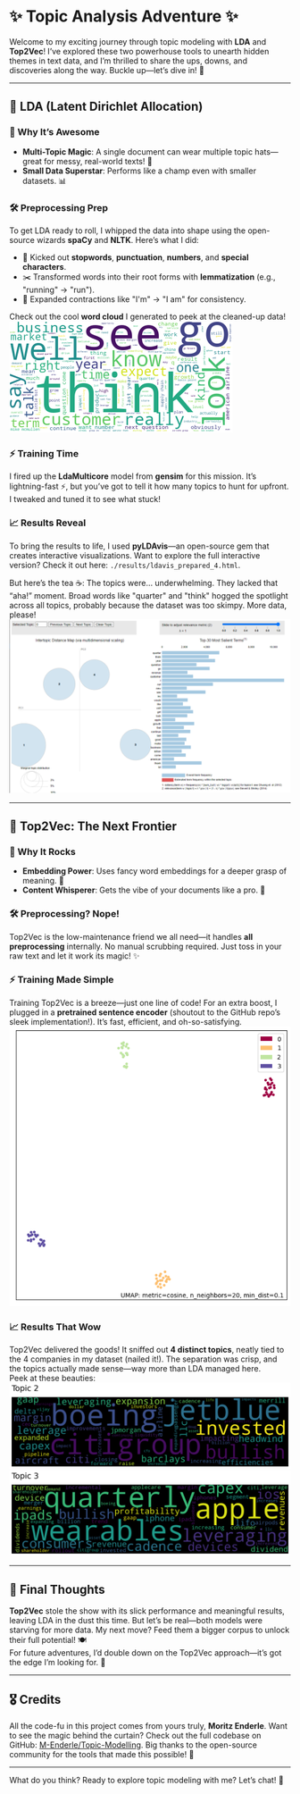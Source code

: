 # ✨ Topic Analysis Adventure ✨

Welcome to my exciting journey through topic modeling with **LDA** and **Top2Vec**! I’ve explored these two powerhouse tools to unearth hidden themes in text data, and I’m thrilled to share the ups, downs, and discoveries along the way. Buckle up—let’s dive in! 🌊

---

## 🧠 LDA (Latent Dirichlet Allocation)

### 🎉 Why It’s Awesome
- **Multi-Topic Magic**: A single document can wear multiple topic hats—great for messy, real-world texts! 🌟
- **Small Data Superstar**: Performs like a champ even with smaller datasets. 📊

### 🛠️ Preprocessing Prep
To get LDA ready to roll, I whipped the data into shape using the open-source wizards **spaCy** and **NLTK**. Here’s what I did:
- 🚫 Kicked out **stopwords**, **punctuation**, **numbers**, and **special characters**.
- ✂️ Transformed words into their root forms with **lemmatization** (e.g., "running" → "run").
- 🔧 Expanded contractions like "I'm" → "I am" for consistency.

Check out the cool **word cloud** I generated to peek at the cleaned-up data!  
![Word Cloud](images/wordcloud.png)

### ⚡ Training Time
I fired up the **LdaMulticore** model from **gensim** for this mission. It’s lightning-fast ⚡, but you’ve got to tell it how many topics to hunt for upfront. I tweaked and tuned it to see what stuck!

### 📈 Results Reveal
To bring the results to life, I used **pyLDAvis**—an open-source gem that creates interactive visualizations. Want to explore the full interactive version? Check it out here: `./results/ldavis_prepared_4.html`.

But here’s the tea ☕: The topics were… underwhelming. They lacked that “aha!” moment. Broad words like "quarter" and "think" hogged the spotlight across all topics, probably because the dataset was too skimpy. More data, please!  
![LDA Visualization](images/LDA.png)

---

## 🌌 Top2Vec: The Next Frontier

### 🎉 Why It Rocks
- **Embedding Power**: Uses fancy word embeddings for a deeper grasp of meaning. 🧬
- **Content Whisperer**: Gets the vibe of your documents like a pro. 🎯

### 🛠️ Preprocessing? Nope!
Top2Vec is the low-maintenance friend we all need—it handles **all preprocessing** internally. No manual scrubbing required. Just toss in your raw text and let it work its magic! ✨

### ⚡ Training Made Simple
Training Top2Vec is a breeze—just one line of code! For an extra boost, I plugged in a **pretrained sentence encoder** (shoutout to the GitHub repo’s sleek implementation!). It’s fast, efficient, and oh-so-satisfying.  
![Top2Vec Training](images/Top2Vec.png)

### 📈 Results That Wow
Top2Vec delivered the goods! It sniffed out **4 distinct topics**, neatly tied to the 4 companies in my dataset (nailed it!). The separation was crisp, and the topics actually made sense—way more than LDA managed here.  
Peek at these beauties:  
![Topic 2](images/topic_2.png)  
![Topic 3](images/topic_3.png)

---

## 💭 Final Thoughts
**Top2Vec** stole the show with its slick performance and meaningful results, leaving LDA in the dust this time. But let’s be real—both models were starving for more data. My next move? Feed them a bigger corpus to unlock their full potential! 🍽️  
For future adventures, I’d double down on the Top2Vec approach—it’s got the edge I’m looking for. 🚀

---

## 🎖️ Credits
All the code-fu in this project comes from yours truly, **Moritz Enderle**. Want to see the magic behind the curtain? Check out the full codebase on GitHub: [M-Enderle/Topic-Modelling](https://github.com/M-Enderle/Topic-Modelling/). Big thanks to the open-source community for the tools that made this possible! 🙌

---

What do you think? Ready to explore topic modeling with me? Let’s chat! 💬
